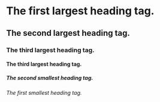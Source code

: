 # The first largest heading tag.
## The second largest heading tag.
### The third largest heading tag.
#### The third largest heading tag.
##### The second smallest heading tag.
###### The first smallest heading tag.
